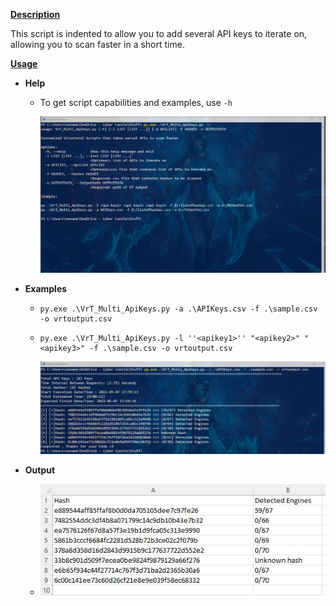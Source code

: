 **<u>Description</u>**

This script is indented to allow you to add several API keys to iterate on, allowing you to scan faster in a short time.

<u>**Usage**</u> 

- **Help**

  - To get script capabilities and examples, use `-h` 

    ![help](https://github.com/Assem-Morad/Prj1/blob/main/Python-Scripts/Hash_Scanner/images/help.jpg)

- **Examples**

  - ```
    py.exe .\VrT_Multi_ApiKeys.py -a .\APIKeys.csv -f .\sample.csv -o vrtoutput.csv
    ```

  - ```
    py.exe .\VrT_Multi_ApiKeys.py -l ''<apikey1>'' "<apikey2>" "<apikey3>" -f .\sample.csv -o vrtoutput.csv
    ```

    ![execution](https://github.com/Assem-Morad/Prj1/blob/main/Python-Scripts/Hash_Scanner/images/execution.jpg)

- **Output** 

  - ![results](https://github.com/Assem-Morad/Prj1/blob/main/Python-Scripts/Hash_Scanner/images/results.jpg)

  



